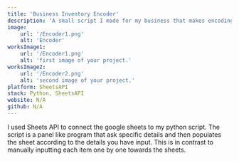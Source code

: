 ```yaml
---
title: 'Business Inventory Encoder'
description: 'A small script I made for my business that makes encoding much easier'
image:
    url: '/Encoder1.png'
    alt: 'Encoder'
worksImage1:
    url: '/Encoder1.png'
    alt: 'first image of your project.'
worksImage2:
    url: '/Encoder2.png'
    alt: 'second image of your project.'
platform: SheetsAPI
stack: Python, SheetsAPI
website: N/A
github: N/A
---
```


I used Sheets API to connect the google sheets to my python script. The script is a panel like program that ask specific details and then populates the sheet according to the details you have input. This is in contrast to manually inputting each item one by one towards the sheets.
